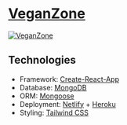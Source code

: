 # [VeganZone](https://veganzone.netlify.app/)
[![VeganZone](https://www.darwinbalino.com/_next/image?url=%2F_next%2Fstatic%2Fimage%2Fpublic%2Fsocial.04a11d320a74b319193f3f14ffca7749.png&w=828&q=75)](https://veganzone.netlify.app/)
## Technologies
- Framework: [Create-React-App](https://reactjs.org/docs/create-a-new-react-app.html)
- Database: [MongoDB](https://www.mongodb.com/)
- ORM: [Mongoose](https://mongoosejs.com/)
- Deployment: [Netlify](https://www.netlify.com/) + [Heroku](https://www.heroku.com/)
- Styling: [Tailwind CSS](https://tailwindcss.com/)


